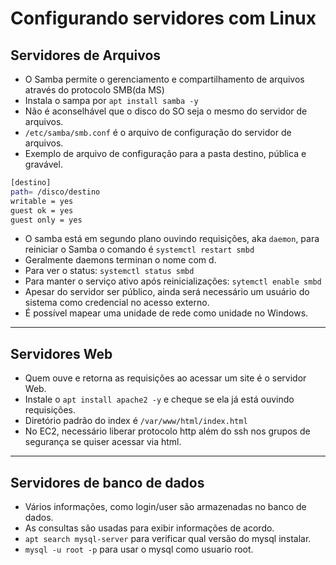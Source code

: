 # Configurando servidores com Linux
## Servidores de Arquivos 
- O Samba permite o gerenciamento e compartilhamento de arquivos através do protocolo SMB(da MS)
- Instala o sampa por `apt install samba -y` 
- Não é aconselhável que o disco do SO seja o mesmo do servidor de arquivos.
- `/etc/samba/smb.conf` é o arquivo de configuração do servidor de arquivos.
- Exemplo de arquivo de configuração para a pasta destino, pública e gravável.
```bash
[destino] 
path= /disco/destino
writable = yes
guest ok = yes
guest only = yes
```
- O samba está em segundo plano ouvindo requisições, aka `daemon`, para reiniciar o Samba o comando é `systemctl restart smbd`
- Geralmente daemons terminan o nome com d.
- Para ver o status: `systemctl status smbd`
- Para manter o serviço ativo após reinicializações: `sytemctl enable smbd`
- Apesar do servidor ser público, ainda será necessário um usuário do sistema como credencial no acesso externo.
- É possível mapear uma unidade de rede como unidade no Windows.

---
## Servidores Web
- Quem ouve e retorna as requisições ao acessar um site é o servidor Web.
- Instale o `apt install apache2 -y` e cheque se ela já está ouvindo requisições.
- Diretório padrão do index é `/var/www/html/index.html`
- No EC2, necessário liberar protocolo http além do ssh nos grupos de segurança se quiser acessar via html.

---
## Servidores de banco de dados
- Vários informações, como login/user são armazenadas no banco de dados.
- As consultas são usadas para exibir informações de acordo.
- `apt search mysql-server` para verificar qual versão do mysql instalar.
- `mysql -u root -p` para usar o mysql como usuario root.